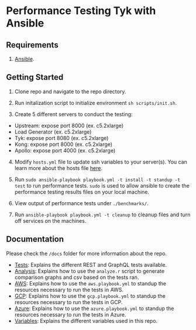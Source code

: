 # Performance Testing Tyk with Ansible

## Requirements
1. [Ansible](https://docs.ansible.com/ansible/latest/installation_guide/intro_installation.html).

## Getting Started
1. Clone repo and navigate to the repo directory.

2. Run initalization script to initialize environment `sh scripts/init.sh`.

3. Create 5 different servers to conduct the testing:
  - Upstream: expose port 8000 (ex. c5.2xlarge)
  - Load Generator (ex. c5.2xlarge)
  - Tyk: expose port 8080 (ex. c5.2xlarge)
  - Kong: expose port 8000 (ex. c5.2xlarge)
  - Apollo: expose port 4000 (ex. c5.2xlarge)

4. Modify `hosts.yml` file to update ssh variables to your server(s). You can learn more about the hosts file [here](https://docs.ansible.com/ansible/latest/user_guide/intro_inventory.html).

5. Run `sudo ansible-playbook playbook.yml -t install -t standup -t test` to run performance tests. `sudo` is used to allow ansible to create the performance testing results files on your local machine.

6. View output of performance tests under `./benchmarks/`.

7. Run `ansible-playbook playbook.yml -t cleanup` to cleanup files and turn off services on the machines.

## Documentation
Please check the `/docs` folder for more information about the repo.

- [Tests](/docs/tests.md): Explains the different REST and GraphQL tests available.
- [Analysis](/docs/analyze.md): Explains how to use the `analyze.r` script to generate comparison graphs and csv based on the tests ran.
- [AWS](/docs/aws.md): Explains how to use the `aws.playbook.yml` to standup the resources necessary to run the tests in AWS.
- [GCP](/docs/gcp.md): Explains how to use the `gcp.playbook.yml` to standup the resources necessary to run the tests in GCP.
- [Azure](/docs/azure.md): Explains how to use the `azure.playbook.yml` to standup the resources necessary to run the tests in Azure.
- [Variables](/docs/variables.md): Explains the different variables used in this repo.
